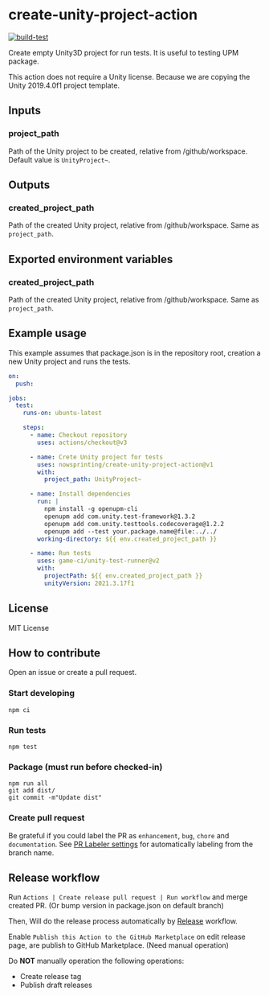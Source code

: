 # create-unity-project-action

[![build-test](https://github.com/nowsprinting/create-unity-project-action/actions/workflows/test.yml/badge.svg)](https://github.com/nowsprinting/create-unity-project-action/actions/workflows/test.yml)


Create empty Unity3D project for run tests.
It is useful to testing UPM package.

This action does not require a Unity license. Because we are copying the Unity 2019.4.0f1 project template.


## Inputs

### project\_path

Path of the Unity project to be created, relative from /github/workspace.
Default value is `UnityProject~`.


## Outputs

### created\_project\_path

Path of the created Unity project, relative from /github/workspace.
Same as `project_path`.


## Exported environment variables

### created\_project\_path

Path of the created Unity project, relative from /github/workspace.
Same as `project_path`.


## Example usage

This example assumes that package.json is in the repository root, creation a new Unity project and runs the tests.

```yaml
on:
  push:

jobs:
  test:
    runs-on: ubuntu-latest

    steps:
      - name: Checkout repository
        uses: actions/checkout@v3

      - name: Crete Unity project for tests
        uses: nowsprinting/create-unity-project-action@v1
        with:
          project_path: UnityProject~

      - name: Install dependencies
        run: |
          npm install -g openupm-cli
          openupm add com.unity.test-framework@1.3.2
          openupm add com.unity.testtools.codecoverage@1.2.2
          openupm add --test your.package.name@file:../../
        working-directory: ${{ env.created_project_path }}

      - name: Run tests
        uses: game-ci/unity-test-runner@v2
        with:
          projectPath: ${{ env.created_project_path }}
          unityVersion: 2021.3.17f1
```


## License

MIT License


## How to contribute

Open an issue or create a pull request.

### Start developing

```shell
npm ci
```

### Run tests

```shell
npm test
```

### Package (must run before checked-in)

```shell
npm run all
git add dist/
git commit -m"Update dist"
```

### Create pull request

Be grateful if you could label the PR as `enhancement`, `bug`, `chore` and `documentation`. See [PR Labeler settings](.github/pr-labeler.yml) for automatically labeling from the branch name.


## Release workflow

Run `Actions | Create release pull request | Run workflow` and merge created PR.
(Or bump version in package.json on default branch)

Then, Will do the release process automatically by [Release](.github/workflows/release.yml) workflow.

Enable `Publish this Action to the GitHub Marketplace` on edit release page, are publish to GitHub Marketplace.
(Need manual operation)

Do **NOT** manually operation the following operations:

- Create release tag
- Publish draft releases
